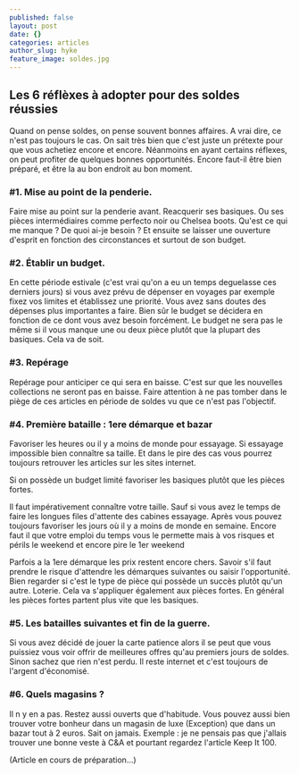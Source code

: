 ```yaml
---
published: false
layout: post
date: {}
categories: articles
author_slug: hyke
feature_image: soldes.jpg
---
```

## Les 6 réflèxes à adopter pour des soldes réussies

Quand on pense soldes, on pense souvent bonnes affaires. A vrai dire, ce n'est pas toujours le cas. On sait très bien que c'est juste un prétexte pour que vous achetiez encore et encore. Néanmoins en ayant certains réflexes, on peut profiter de quelques bonnes opportunités. Encore faut-il être bien préparé, et être la au bon endroit au bon moment.

### #1. Mise au point de la penderie.

Faire mise au point sur la penderie avant. Reacquerir ses basiques. Ou ses pièces intermédiaires comme perfecto noir ou Chelsea boots.
Qu'est ce qui me manque ? De quoi ai-je besoin ? Et ensuite se laisser une ouverture d'esprit en fonction des circonstances et surtout de son budget.

### #2. Établir un budget.

En cette période estivale (c'est vrai qu'on a eu un temps deguelasse ces derniers jours) si vous avez prévu de dépenser en voyages par exemple fixez vos limites et établissez une priorité. Vous avez sans doutes des dépenses plus importantes a faire.
Bien sûr le budget se décidera en fonction de ce dont vous avez besoin forcément. Le budget ne sera pas le même si il vous manque une ou deux pièce plutôt que la plupart des basiques. Cela va de soit.

### #3. Repérage 

Repérage pour anticiper ce qui sera en baisse. 
C'est sur que les nouvelles collections ne seront pas en baisse.
Faire attention à ne pas tomber dans le piège de ces articles en période de soldes vu que ce n'est pas l'objectif.

### #4. Première bataille : 1ere démarque et bazar

Favoriser les heures ou il y a moins de monde pour essayage. Si essayage impossible bien connaître sa taille. Et dans le pire des cas vous pourrez toujours retrouver les articles sur les sites internet.

Si on possède un budget limité favoriser les basiques plutôt que les pièces fortes. 

Il faut impérativement connaître votre taille. Sauf si vous avez le temps de faire les longues files d'attente des cabines essayage. Après vous pouvez toujours favoriser les jours où il y a moins de monde en semaine. Encore faut il que votre emploi du temps vous le permette mais à vos risques et périls le weekend et encore pire le 1er weekend

Parfois a la 1ere démarque les prix restent encore chers. Savoir s'il faut prendre le risque d'attendre les démarques suivantes ou saisir l'opportunité. Bien regarder si c'est le type de pièce qui possède un succès plutôt qu'un autre. Loterie. Cela va s'appliquer également aux pièces fortes. En général les pièces fortes partent plus vite que les basiques.

### #5. Les batailles suivantes et fin de la guerre.

Si vous avez décidé de jouer la carte patience alors il se peut que vous puissiez vous voir offrir de meilleures offres qu'au premiers jours de soldes. Sinon sachez que rien n'est perdu. Il reste internet et c'est toujours de l'argent d'économisé.

### #6. Quels magasins ?

Il n y en a pas. Restez aussi ouverts que d'habitude. Vous pouvez aussi bien trouver votre bonheur dans un magasin de luxe (Exception) que dans un bazar tout à 2 euros. Sait on jamais.
Exemple : je ne pensais pas que j'allais trouver une bonne veste à C&A et pourtant regardez l'article Keep It 100.

(Article en cours de préparation...)
